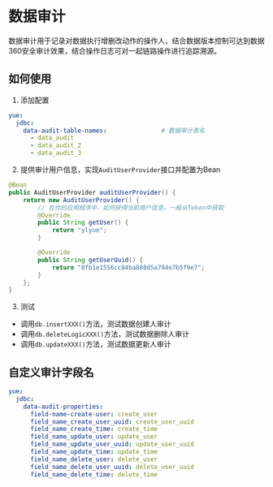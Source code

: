 # 数据审计
数据审计用于记录对数据执行增删改动作的操作人，结合数据版本控制可达到数据360安全审计效果，结合操作日志可对一起链路操作进行追踪溯源。

## 如何使用
1. 添加配置
```yml
yue:
  jdbc:
    data-audit-table-names:               # 数据审计表名 
      - data_audit
	  - data_audit_2
	  - data_audit_3
```

2. 提供审计用户信息，实现`AuditUserProvider`接口并配置为Bean
```java
@Bean
public AuditUserProvider auditUserProvider() {
	return new AuditUserProvider() {
		// 在你的应用程序中，如何获得当前用户信息，一般从Token中获取
		@Override
		public String getUser() {
			return "ylyue";
		}

		@Override
		public String getUserUuid() {
			return "8fb1e1556cc84ba880d5a794e7b5f9e7";
		}
	};
}
```

3. 测试
- 调用`db.insertXXX()`方法，测试数据创建人审计
- 调用`db.deleteLogicXXX()`方法，测试数据删除人审计
- 调用`db.updateXXX()`方法，测试数据更新人审计

## 自定义审计字段名
```yml
yue:
  jdbc:
    data-audit-properties:
      field-name-create-user: create_user
      field_name_create_user_uuid: create_user_uuid
      field_name_create_time: create_time
      field_name_update_user: update_user
      field_name_update_user_uuid: update_user_uuid
      field_name_update_time: update_time
      field_name_delete_user: delete_user
      field_name_delete_user_uuid: delete_user_uuid
      field_name_delete_time: delete_time
```
